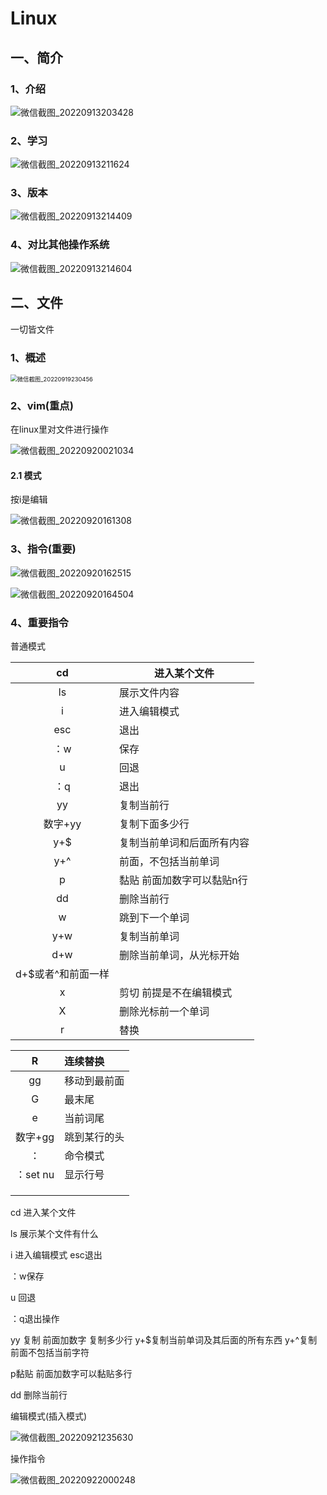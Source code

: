 # Linux

## 一、简介

### 1、介绍

![微信截图_20220913203428](C:\Users\waili\Desktop\usual\微信截图\linux\微信截图_20220913203428.png)



### 2、学习

![微信截图_20220913211624](C:\Users\waili\Desktop\usual\微信截图\linux\微信截图_20220913211624.png)



### 3、版本

![微信截图_20220913214409](C:\Users\waili\Desktop\usual\微信截图\linux\微信截图_20220913214409.png)



### 4、对比其他操作系统

![微信截图_20220913214604](C:\Users\waili\Desktop\usual\微信截图\linux\微信截图_20220913214604.png)





## 二、文件

一切皆文件

### 1、概述

<img src="C:\Users\waili\Desktop\usual\微信截图\linux\微信截图_20220919230456.png" alt="微信截图_20220919230456" style="zoom:67%;" />



### **2、vim**(重点)

在linux里对文件进行操作

![微信截图_20220920021034](C:\Users\waili\Desktop\usual\微信截图\linux\微信截图_20220920021034.png)



#### 2.1 模式

按i是编辑

![微信截图_20220920161308](C:\Users\waili\Desktop\usual\微信截图\linux\微信截图_20220920161308.png)



### 3、指令(重要)

![微信截图_20220920162515](C:\Users\waili\Desktop\usual\微信截图\linux\微信截图_20220920162515.png)

![微信截图_20220920164504](C:\Users\waili\Desktop\usual\微信截图\linux\微信截图_20220920164504.png)



### 4、重要指令

普通模式

|         cd         | 进入某个文件                 |
| :----------------: | ---------------------------- |
|         ls         | 展示文件内容                 |
|         i          | 进入编辑模式                 |
|        esc         | 退出                         |
|        ：w         | 保存                         |
|         u          | 回退                         |
|        ：q         | 退出                         |
|         yy         | 复制当前行                   |
|      数字+yy       | 复制下面多少行               |
|        y+$         | 复制当前单词和后面所有内容   |
|        y+^         | 前面，不包括当前单词         |
|         p          | 黏贴   前面加数字可以黏贴n行 |
|         dd         | 删除当前行                   |
|         w          | 跳到下一个单词               |
|        y+w         | 复制当前单词                 |
|        d+w         | 删除当前单词，从光标开始     |
| d+$或者^和前面一样 |                              |
|         x          | 剪切  前提是不在编辑模式     |
|         X          | 删除光标前一个单词           |
|         r          | 替换                         |



|    R     | 连续替换     |
| :------: | :----------- |
|    gg    | 移动到最前面 |
|    G     | 最末尾       |
|    e     | 当前词尾     |
| 数字+gg  | 跳到某行的头 |
|    ：    | 命令模式     |
| ：set nu | 显示行号     |
|          |              |
|          |              |
|          |              |







cd 进入某个文件

ls 展示某个文件有什么

i 进入编辑模式   esc退出

：w保存

u 回退

：q退出操作

yy 复制  前面加数字  复制多少行    y+$复制当前单词及其后面的所有东西     y+^复制前面不包括当前字符

p黏贴    前面加数字可以黏贴多行 

dd 删除当前行



编辑模式(插入模式)

![微信截图_20220921235630](C:\Users\waili\Desktop\usual\微信截图\linux\微信截图_20220921235630.png)





操作指令

![微信截图_20220922000248](C:\Users\waili\Desktop\usual\微信截图\linux\微信截图_20220922000248.png)

